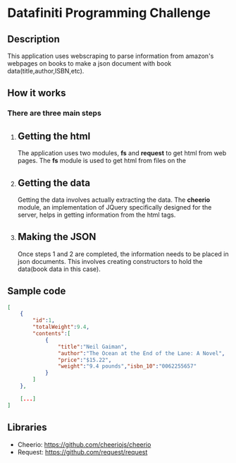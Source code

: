 # Datafiniti Programming Challenge

## Description

This application uses webscraping to parse information from amazon's webpages on books to make a json document with book data(title,author,ISBN,etc). 

## How it works
	
### There are three main steps
1. ## Getting the html
	The application uses two modules, **fs** and **request** to get html from web pages. The **fs** module is used to get html from files on the  
2. ## Getting the data 
 	Getting the data involves actually extracting the data. The **cheerio** module, an implementation of JQuery specifically designed for the server, helps in getting information from the html tags.
3. ## Making the JSON
 	Once steps 1 and 2 are completed, the information needs to be placed in json documents. This involves creating constructors to hold the data(book data in this case).
	
## Sample code

```json
[
	{
		"id":1,
		"totalWeight":9.4,
		"contents":[
			{
				"title":"Neil Gaiman",
				"author":"The Ocean at the End of the Lane: A Novel",
				"price":"$15.22",
				"weight":"9.4 pounds","isbn_10":"0062255657"
			}
		]
	},

	[...]
]
```

## Libraries 
* Cheerio: https://github.com/cheeriojs/cheerio
* Request: https://github.com/request/request


